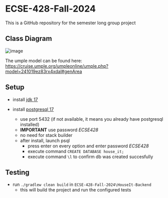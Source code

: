 # ECSE-428-Fall-2024
This is a GitHub repository for the semester long group project

## Class Diagram

![image](https://github.com/user-attachments/assets/bcbcbb06-c586-4512-8998-e3e4d6fd28ef)

The umple model can be found here: https://cruise.umple.org/umpleonline/umple.php?model=241019ez83rx4xdal#genArea

## Setup

- install [jdk 17](https://www.oracle.com/java/technologies/javase/jdk17-archive-downloads.html)

- install [postgresql 17](https://www.enterprisedb.com/downloads/postgres-postgresql-downloads) 
    - use port 5432 (if not available, it means you already have postgresql installed)
    - **IMPORTANT** use password *ECSE428*
    - no need for stack builder
    - after install, launch psql
        - press enter on every option and enter password *ECSE428*
        - execute command `CREATE DATABASE house_it;`
        - execute command `\l` to confirm db was created succesfully

## Testing

- run `./gradlew clean build` in `ECSE-428-Fall-2024\HouseIt-Backend`
    - this will build the project and run the configured tests